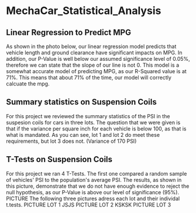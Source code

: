 # MechaCar_Statistical_Analysis
## Linear Regression to Predict MPG
As shown in the photo below, our linear regression model predicts that vehicle length and ground clearance have significant impacts on MPG. In addition, our P-Value is well below our assumed significance level of 0.05%, therefore we can state that the slope of our line is not 0. This model is a somewhat accurate model of predicting MPG, as our R-Squared value is at 71%. This means that about 71% of the time, our model will correctly calcuate the mpg.
## Summary statistics on Suspension Coils
For this project we reviewed the summary statistics of the PSI in the suspesion coils for cars in three lots. The question that we were given is that if the variance per square inch for each vehicle is below 100, as that is what is mandated. As you can see, lot 1 and lot 2 do meet these requirements, but lot 3 does not. (Variance of 170 PSI)
## T-Tests on Suspension Coils
For this project we ran 4 T-Tests. The first one compared a random sample of vehicles' PSI to the population's average PSI. The results, as shown in this picture, demonstrate that we do not have enough evidence to reject the null hypothesis, as our P-Value is above our level of significance (95%).
PICTURE
The following three pictures adress each lot and their individal t.tests.
PICTURE LOT 1
JSJS
PICTURE LOT 2
KSKSK
PICTURE LOT 3
